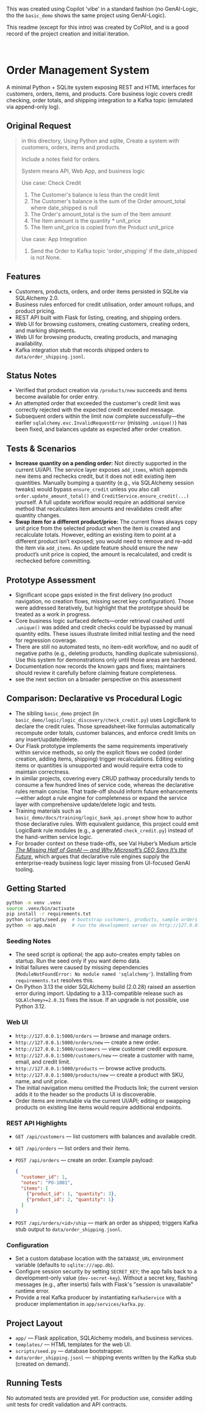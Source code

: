 
This was created using Copilot 'vibe' in a standard fashion (no GenAI-Logic, tho the `basic_demo` shows the same project using GenAI-Logic).  

This readme  (except for this intro) was created by CoPilot, and is a good record of the project creation and initial iteration.


<br>


# Order Management System

A minimal Python + SQLite system exposing REST and HTML interfaces for customers, orders, items, and products. Core business logic covers credit checking, order totals, and shipping integration to a Kafka topic (emulated via append-only log).

## Original Request
> in this directory, Using Python and sqlite, Create a system with customers, orders, items and products.
>
> Include a notes field for orders.
>
> System means API, Web App, and business logic
>
> Use case: Check Credit
> 1. The Customer's balance is less than the credit limit
> 2. The Customer's balance is the sum of the Order amount_total where date_shipped is null
> 3. The Order's amount_total is the sum of the Item amount
> 4. The Item amount is the quantity * unit_price
> 5. The Item unit_price is copied from the Product unit_price
>
> Use case: App Integration
> 1. Send the Order to Kafka topic 'order_shipping' if the date_shipped is not None.

## Features
- Customers, products, orders, and order items persisted in SQLite via SQLAlchemy 2.0.
- Business rules enforced for credit utilisation, order amount rollups, and product pricing.
- REST API built with Flask for listing, creating, and shipping orders.
- Web UI for browsing customers, creating customers, creating orders, and marking shipments.
- Web UI for browsing products, creating products, and managing availability.
- Kafka integration stub that records shipped orders to `data/order_shipping.jsonl`.

## Status Notes
- Verified that product creation via `/products/new` succeeds and items become available for order entry.
- An attempted order that exceeded the customer's credit limit was correctly rejected with the expected credit exceeded message.
- Subsequent orders within the limit now complete successfully—the earlier `sqlalchemy.exc.InvalidRequestError` (missing `.unique()`) has been fixed, and balances update as expected after order creation.

## Tests & Scenarios
- **Increase quantity on a pending order:** Not directly supported in the current UI/API. The service layer exposes `add_items`, which appends new items and rechecks credit, but it does not edit existing item quantities. Manually bumping a quantity (e.g., via SQLAlchemy session tweaks) would bypass `ensure_credit` unless you also call `order.update_amount_total()` and `CreditService.ensure_credit(...)` yourself. A full update workflow would require an additional service method that recalculates item amounts and revalidates credit after quantity changes.
- **Swap item for a different product/price:** The current flows always copy unit price from the selected product when the item is created and recalculate totals. However, editing an existing item to point at a different product isn’t exposed; you would need to remove and re-add the item via `add_items`. An update feature should ensure the new product’s unit price is copied, the amount is recalculated, and credit is rechecked before committing.

## Prototype Assessment
- Significant scope gaps existed in the first delivery (no product navigation, no creation flows, missing secret key configuration). Those were addressed iteratively, but highlight that the prototype should be treated as a work in progress.
- Core business logic surfaced defects—order retrieval crashed until `.unique()` was added and credit checks could be bypassed by manual quantity edits. These issues illustrate limited initial testing and the need for regression coverage.
- There are still no automated tests, no item-edit workflow, and no audit of negative paths (e.g., deleting products, handling duplicate submissions). Use this system for demonstrations only until those areas are hardened.
- Documentation now records the known gaps and fixes; maintainers should review it carefully before claiming feature completeness.
- see the next section on a broader perspective on this assessment

## Comparison: Declarative vs Procedural Logic
- The sibling `basic_demo` project (in `basic_demo/logic/logic_discovery/check_credit.py`) uses LogicBank to declare the credit rules. Those spreadsheet-like formulas automatically recompute order totals, customer balances, and enforce credit limits on any insert/update/delete.
- Our Flask prototype implements the same requirements imperatively within service methods, so only the explicit flows we coded (order creation, adding items, shipping) trigger recalculations. Editing existing items or quantities is unsupported and would require extra code to maintain correctness.
- In similar projects, covering every CRUD pathway procedurally tends to consume a few hundred lines of service code, whereas the declarative rules remain concise. That trade-off should inform future enhancements—either adopt a rule engine for completeness or expand the service layer with comprehensive update/delete logic and tests.
- Training materials such as `basic_demo/docs/training/logic_bank_api.prompt` show how to author those declarative rules. With equivalent guidance, this project could emit LogicBank rule modules (e.g., a generated `check_credit.py`) instead of the hand-written service logic.
- For broader context on these trade-offs, see Val Huber’s Medium article [*The Missing Half of GenAI — and Why Microsoft’s CEO Says It’s the Future*](https://medium.com/@valjhuber/the-missing-half-of-genai-and-why-microsofts-ceo-says-it-s-the-future-c6fc05d93640), which argues that declarative rule engines supply the enterprise-ready business logic layer missing from UI-focused GenAI tooling.


## Getting Started

```bash
python -m venv .venv
source .venv/bin/activate
pip install -r requirements.txt
python scripts/seed.py  # bootstrap customers, products, sample orders
python -m app.main      # run the development server on http://127.0.0.1:5000/
```

### Seeding Notes
- The seed script is optional; the app auto-creates empty tables on startup. Run the seed only if you want demo data.
- Initial failures were caused by missing dependencies (`ModuleNotFoundError: No module named 'sqlalchemy'`). Installing from `requirements.txt` resolves this.
- On Python 3.13 the older SQLAlchemy build (2.0.28) raised an assertion error during import. Updating to a 3.13-compatible release such as `SQLAlchemy>=2.0.31` fixes the issue. If an upgrade is not possible, use Python 3.12.

### Web UI
- `http://127.0.0.1:5000/orders` — browse and manage orders.
- `http://127.0.0.1:5000/orders/new` — create a new order.
- `http://127.0.0.1:5000/customers` — view customer credit exposure.
- `http://127.0.0.1:5000/customers/new` — create a customer with name, email, and credit limit.
- `http://127.0.0.1:5000/products` — browse active products.
- `http://127.0.0.1:5000/products/new` — create a product with SKU, name, and unit price.
- The initial navigation menu omitted the Products link; the current version adds it to the header so the products UI is discoverable.
- Order items are immutable via the current UI/API; editing or swapping products on existing line items would require additional endpoints.

### REST API Highlights
- `GET /api/customers` — list customers with balances and available credit.
- `GET /api/orders` — list orders and their items.
- `POST /api/orders` — create an order. Example payload:

  ```json
  {
    "customer_id": 1,
    "notes": "PO-1001",
    "items": [
      {"product_id": 1, "quantity": 3},
      {"product_id": 2, "quantity": 1}
    ]
  }
  ```

- `POST /api/orders/<id>/ship` — mark an order as shipped; triggers Kafka stub output to `data/order_shipping.jsonl`.

### Configuration
- Set a custom database location with the `DATABASE_URL` environment variable (defaults to `sqlite:///app.db`).
- Configure session security by setting `SECRET_KEY`; the app falls back to a development-only value (`dev-secret-key`). Without a secret key, flashing messages (e.g., after inserts) fails with Flask's "session is unavailable" runtime error.
- Provide a real Kafka producer by instantiating `KafkaService` with a producer implementation in `app/services/kafka.py`.

## Project Layout
- `app/` — Flask application, SQLAlchemy models, and business services.
- `templates/` — HTML templates for the web UI.
- `scripts/seed.py` — database bootstrapper.
- `data/order_shipping.jsonl` — shipping events written by the Kafka stub (created on demand).

## Running Tests
No automated tests are provided yet. For production use, consider adding unit tests for credit validation and API contracts.
